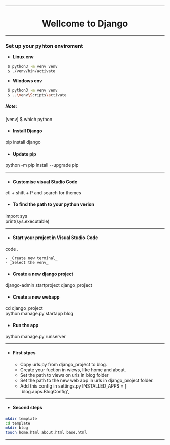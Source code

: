 ***
<div align="center">
  <h1> Wellcome to Django </h1>
</div>

***

### __Set up your pyhton enviroment__  

  * __Linux env__

   ``` bash
    $ python3 -m venv venv
    $ ./venv/bin/activate
   ```
    
  * __Windows env__
  
   ``` bash
    $ python3 -m venv venv
    $ ..\venv\Scripts\activate
   ```
##### __Note:__
(venv) $ which python

* #### __Install Django__  
pip install django

* #### __Update pip__  
python -m pip install --upgrade pip  

***  
* #### __Customise visual Studio Code__

ctl + shift + P and search for themes 

* #### __To find the path to your python verion__
import sys  
print(sys.executable)  

***  
* #### __Start your project in Visual Studio Code__  
code .  

    - _Create new terminal_  
    - _Select the venv_  

*  #### __Create a new django project__  
django-admin startproject django_project  

* #### __Create a new webapp__
cd django_project    
python manage.py startapp blog  

* #### __Run the app__
python manage.py runserver

***
* #### __First stpes__
  - Copy urls.py from django_project to blog.  
  - Create your fuction in wiews, like home and about.  
  - Set the path to views on urls in blog folder
  - Set the path to the new web app in urls in django_project folder.  
  - Add this config in settings.py INSTALLED_APPS = [ 'blog.apps.BlogConfig',  
  
***

* #### __Second steps__
``` bash
mkdir template  
cd template  
mkdir blog  
touch home.html about.html base.html 
```

***